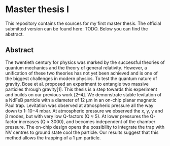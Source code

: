 # Master thesis I
This repository contains the sources for my first master thesis. The official submitted version can be found here: TODO. Below you can find the abstract.

## Abstract
The twentieth century for physics was marked by the successful theories of quantum mechanics and the theory of general relativity. However, a unification of these two theories has not yet been achieved and is one of the biggest challenges in modern physics. To test the quantum nature of gravity, Bose et al. proposed an experiment to entangle two massive particles through gravity[1]. This thesis is a step towards this experiment and builds on our previous work [2–4]. We demonstrate stable levitation of a NdFeB particle with a diameter of 12 µm in an on-chip planar magnetic Paul trap. Levitation was observed at atmospheric pressure all the way down to 1· 10−4 mbar. At atmospheric pressure we observed the x, y, γ and β modes, but with very low Q-factors (Q ≈ 5). At lower pressures the Q-factor increases (Q ≈ 3000), and becomes independent of the chamber pressure. The on-chip design opens the possibility to integrate the trap with NV centres to ground state cool the particle. Our results suggest that this method allows the trapping of a 1 µm particle.
